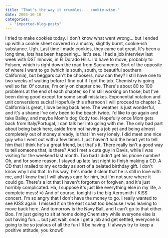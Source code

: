 ```yaml
---
title: "That's the way it crumbles... cookie-wise."
date: 2003-10-10
categories: 
  - "imported-blog-posts"
---
```


I tried to make cookies today. I don't know what went wrong... but I ended up with a cookie sheet covered in a mushy, slightly burnt, cookie-ish substance. Ugh. Last time I made cookies, they came out great. It's been a long time, lots has been happening... let's see. I had a job interview last week with DST Innovis, in El Dorado Hills. I'd have to move, probably to Folsom, which is right down the road from Sacramento. Sort of the opposite of where I want to go (which is south, south, to beautiful southern California), but beggars can't be choosers, now can they? I still have one to two weeks of waiting before I find out if I got the job. Chemistry is going well so far. Of course, I'm only on chapter one. There's about 80 to 100 problems at the end of each chapter, so I'm still working on those, but I've been doing good except for some small mistakes. Exponential notation and unit conversions sucks! Hopefully this afternoon I will proceed to chapter 2. California is great, I love being back here. The weather is just wonderful, and it's a shame I've only been to the beach twice. I'd like to go again and take Bailey, and maybe Mom's dog Cody too. Hopefully once Mom gets back from Italy/Portugal, I can talk her into going with me. The only bad part about being back here, aside from not having a job yet and being almost completely out of money already, is that I'm very lonely. I did meet one nice guy who I went out with a few times. I just haven't had the heart yet to tell him that I think he's a great friend, but that's it. There really isn't a good way to tell someone that, is there? And I met a cute guy in Davis, while I was visiting for the weekend last month. Too bad I didn't get his phone number! Oh, and for some reason, I stayed up late last night to finish making a CD. A CD that I mailed to my ex today as sort of a belated birthday gift. I don't know why I did that. In his way, he's made it clear that he is still in love with me, and I know that I will always care for him, but I'm not sure where it could go. There's a lot that I haven't forgotten or forgiven, and it's just horribly complicated. Ha, I suppose it's just like everything else in my life, a complete mess! =) And of course, tonight is the big Aerosmith / KISS concert. I'm so angry that I don't have the money to go. I really wanted to see KISS again. I missed it on the east coast too because I was leaving to move back here. And tomorrow is the Navy Ball, and I can't go to that either. Boo. I'm just going to sit at home doing Chemistry while everyone else is out having fun.... but just wait, once I get a job and get settled, everyone is going to be so jealous of all the fun I'll be having. (I always try to keep a positive attitude, you know!)
